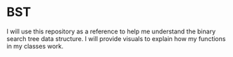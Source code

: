 # BST

I will use this repository as a reference to help me understand the binary search tree data structure. I will provide visuals to explain how my functions in my classes work.
